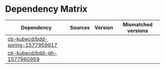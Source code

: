 # Dependency Matrix

Dependency | Sources | Version | Mismatched versions
---------- | ------- | ------- | -------------------
[cb-kubecd/bdd-spring-1577959917](https://github.com/cb-kubecd/bdd-spring-1577959917.git) |  | []() | 
[cb-kubecd/bdd-gh-1577960959](https://github.com/cb-kubecd/bdd-gh-1577960959.git) |  | []() | 
